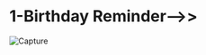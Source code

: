 # 1-Birthday Reminder-->>
![Capture](https://user-images.githubusercontent.com/49594744/119235306-a5024080-bb53-11eb-8d3e-81a3f0078817.PNG)

